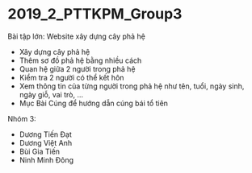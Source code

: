 # 2019_2_PTTKPM_Group3
Bài tập lớn: Website xây dựng cây phả hệ
- Xây dựng cây phả hệ
- Thêm sơ đồ phả hệ bằng nhiều cách
- Quan hệ giữa 2 người trong phả hệ
- Kiểm tra 2 người có thể kết hôn
- Xem thông tin của từng người trong phả hệ như tên, tuổi, ngày sinh, ngày giỗ, vai trò, ...
- Mục Bài Cúng để hướng dẫn cúng bái tổ tiên

 Nhóm 3:
- Dương Tiến Đạt
- Dương Việt Anh
- Bùi Gia Tiến
- Ninh Minh Đông
